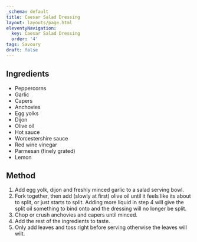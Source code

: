 ```yaml
---
_schema: default
title: Caesar Salad Dressing
layout: layouts/page.html
eleventyNavigation:
  key: Caesar Salad Dressing
  order: '4'
tags: Savoury
draft: false
---
```

## Ingredients

* Peppercorns
* Garlic
* Capers
* Anchovies
* Egg yolks
* Dijon
* Olive oil
* Hot sauce
* Worcestershire sauce
* Red wine vinegar
* Parmesan (finely grated)
* Lemon

## Method

1. Add egg yolk, dijon and freshly minced garlic to a salad serving bowl.
2. Fork together, then add (slowly at first) olive oil until it feels like its about to split, or just starts to split. Adding more liquid in step 4 will give the split oil something to bind onto and the dressing will no longer be split.
3. Chop or crush anchovies and capers until minced.
4. Add the rest of the ingredients to taste.
5. Only add leaves and toss right before serving otherwise the leaves will wilt.